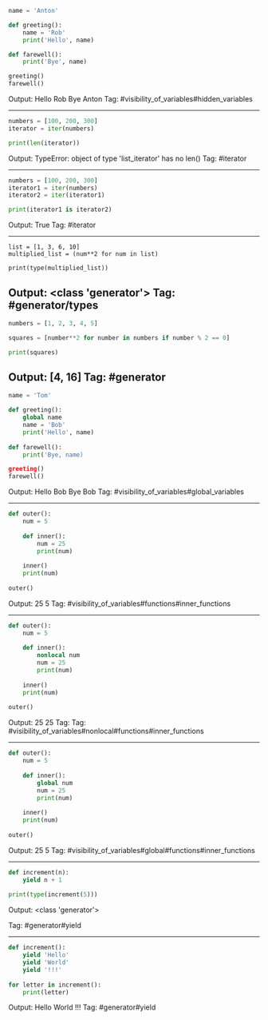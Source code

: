 ```python
name = 'Anton'

def greeting():
    name = 'Rob'
    print('Hello', name)

def farewell():
    print('Bye', name)

greeting()
farewell()
```
Output: Hello Rob
        Bye Anton
Tag: #visibility_of_variables#hidden_variables

---

```python
numbers = [100, 200, 300]
iterator = iter(numbers)

print(len(iterator))
```
Output: TypeError: object of type 'list_iterator' has no len()
Tag: #iterator

---

```python
numbers = [100, 200, 300]
iterator1 = iter(numbers)
iterator2 = iter(iterator1)

print(iterator1 is iterator2)
```
Output: True
Tag: #iterator

---
```
list = [1, 3, 6, 10]
multiplied_list = (num**2 for num in list)

print(type(multiplied_list))
```
Output: <class 'generator'>
Tag: #generator/types
---
```python
numbers = [1, 2, 3, 4, 5]

squares = [number**2 for number in numbers if number % 2 == 0]

print(squares)
```
Output: [4, 16]
Tag: #generator
---
```python
name = 'Tom'

def greeting():
    global name
    name = 'Bob'
    print('Hello', name)
    
def farewell():
    print('Bye, name)

greeting()
farewell()
```
Output: Hello Bob
        Bye Bob
Tag: #visibility_of_variables#global_variables

---
```python
def outer():
    num = 5
    
    def inner():
        num = 25
        print(num)
    
    inner()
    print(num)
    
outer()
```
Output: 25
        5
Tag: #visibility_of_variables#functions#inner_functions

---
```python
def outer():
    num = 5
    
    def inner():
        nonlocal num
        num = 25
        print(num)
    
    inner()
    print(num)
    
outer()
```
Output: 25
        25
Tag: Tag: #visibility_of_variables#nonlocal#functions#inner_functions

---

```python
def outer():
    num = 5
    
    def inner():
        global num
        num = 25
        print(num)
    
    inner()
    print(num)
    
outer()
```
Output: 25
        5
Tag: #visibility_of_variables#global#functions#inner_functions

---
```python
def increment(n):
    yield n + 1
    
print(type(increment(5)))
```
Output: <class 'generator'>

Tag: #generator#yield

---

```python
def increment():
    yield 'Hello'
    yield 'World'
    yield '!!!'
    
for letter in increment():
    print(letter)
```
Output: Hello
        World
        !!!
Tag: #generator#yield
